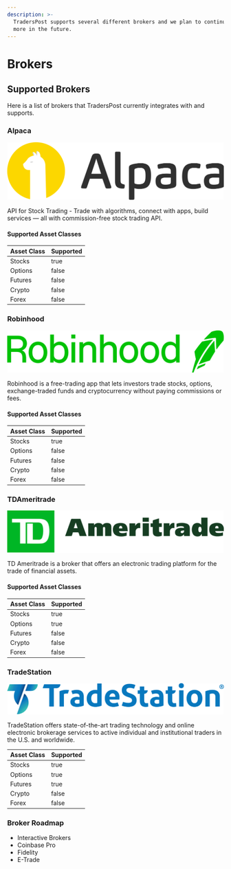 ```yaml
---
description: >-
  TradersPost supports several different brokers and we plan to continue adding
  more in the future.
---
```


# Brokers

## Supported Brokers

Here is a list of brokers that TradersPost currently integrates with and supports.

### Alpaca

![](.gitbook/assets/Alpaca-Full.png)

API for Stock Trading - Trade with algorithms, connect with apps, build services — all with commission-free stock trading API.

#### Supported Asset Classes

<table><thead><tr><th>Asset Class</th><th data-type="checkbox">Supported</th></tr></thead><tbody><tr><td>Stocks</td><td>true</td></tr><tr><td>Options</td><td>false</td></tr><tr><td>Futures</td><td>false</td></tr><tr><td>Crypto</td><td>false</td></tr><tr><td>Forex</td><td>false</td></tr></tbody></table>

### Robinhood

![](.gitbook/assets/Robinhood-Full.png)

Robinhood is a free-trading app that lets investors trade stocks, options, exchange-traded funds and cryptocurrency without paying commissions or fees.

#### Supported Asset Classes

<table><thead><tr><th>Asset Class</th><th data-type="checkbox">Supported</th></tr></thead><tbody><tr><td>Stocks</td><td>true</td></tr><tr><td>Options</td><td>false</td></tr><tr><td>Futures</td><td>false</td></tr><tr><td>Crypto</td><td>false</td></tr><tr><td>Forex</td><td>false</td></tr></tbody></table>

### TDAmeritrade

![](.gitbook/assets/TDAmeritrade-Full.png)

TD Ameritrade is a broker that offers an electronic trading platform for the trade of financial assets.

#### Supported Asset Classes

<table><thead><tr><th>Asset Class</th><th data-type="checkbox">Supported</th></tr></thead><tbody><tr><td>Stocks</td><td>true</td></tr><tr><td>Options</td><td>true</td></tr><tr><td>Futures</td><td>false</td></tr><tr><td>Crypto</td><td>false</td></tr><tr><td>Forex</td><td>false</td></tr></tbody></table>

### TradeStation

![](.gitbook/assets/TradeStation-Full.png)

TradeStation offers state-of-the-art trading technology and online electronic brokerage services to active individual and institutional traders in the U.S. and worldwide.

<table><thead><tr><th>Asset Class</th><th data-type="checkbox">Supported</th></tr></thead><tbody><tr><td>Stocks</td><td>true</td></tr><tr><td>Options</td><td>true</td></tr><tr><td>Futures</td><td>true</td></tr><tr><td>Crypto</td><td>false</td></tr><tr><td>Forex</td><td>false</td></tr></tbody></table>

### Broker Roadmap

* Interactive Brokers
* Coinbase Pro
* Fidelity
* E-Trade

